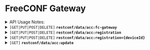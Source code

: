 
# FreeCONF Gateway



<details><summary>API Usage Notes:</summary>

#### General API Usage Notes
* `DELETE` implementation may be disallowed or ignored depending on the context
* Lists use `../path={key}/...` instead of `.../path/key/...` to avoid API name collision

#### `GET` Query Parameters

These parameters can be combined.

> | param                            | description | example |
> |----------------------------------|-------------|---------|
> | `content=[non-config\|config]` | Show only read-only fields or only read/write fields |   `.../path?content=config`|
> | `fields=field1;field2` | Return a portion of the data limited to fields listed | `.../path?fields=user%2faddress` |
> | `depth=n` | Return a portion of the data limited to depth of the hierarchy | `.../path?depth=1`
> | `fc.xfields=field1;fields` | Return a portion of the data excluding the fields listed | `.../path?fc.xfields=user%2faddress` |
> | `fc.range=field!{startRow}-[{endRow}]` | For lists, return only limited number of rows | `.../path?fc.range=user!10-20` 

</details>





<details>
 <summary><code>[GET|PUT|POST|DELETE]</code> <code><b>restconf/data/acc:fc-gateway</b></code> </summary>

#### fc-gateway


**GET Response Data**
````json
{
  "registration":[{
     "deviceId":"",
     "address":""
  }]}
````



**Data Details**

> | field   |  type  |  Description |  Details |
> |---------|--------|--------------|----------|
> | registration.deviceId | string  |   | r/o |
> | registration.address | string  |   | r/o |

**Responses**
> | http method  |  request body  | response body |
> |--------------|----------------|---------------|
> | `POST`       |  *JSON data*   | - none -      |
> | `PUT`       |  *JSON data*   | - none -      |
> | `GET`       |  - none -      | *JSON data*   |
> | `DELETE`     |  - none -      | - none -      |

**HTTP response codes**
> | http code |  reason for code    |
> |-----------|---------------------|
> | 200       | success             |
> | 401       | not authorized      |
> | 400       | invalid request     |
> | 404       | data does not exist |
> | 500       | internal error      |

**Examples**
````bash
# retrieve data
curl https://server/restconf/data/acc:fc-gateway

# update existing data
curl -X PUT -d @data.json https://server/restconf/data/acc:fc-gateway

# create new data
curl -X POST -d @data.json https://server/restconf/data/acc:fc-gateway

# delete current data
curl -X DELETE https://server/restconf/data/acc:fc-gateway
````
</details>





<details>
 <summary><code>[GET|PUT|POST|DELETE]</code> <code><b>restconf/data/acc:registration</b></code> </summary>

#### registration


**GET Response Data**
````json
{"registration":[
  "deviceId":"",
  "address":""}, {"..."}]}
````



**Data Details**

> | field   |  type  |  Description |  Details |
> |---------|--------|--------------|----------|
> | deviceId | string  |   | r/o |
> | address | string  |   | r/o |

**Responses**
> | http method  |  request body  | response body |
> |--------------|----------------|---------------|
> | `POST`       |  *JSON data*   | - none -      |
> | `PUT`       |  *JSON data*   | - none -      |
> | `GET`       |  - none -      | *JSON data*   |
> | `DELETE`     |  - none -      | - none -      |

**HTTP response codes**
> | http code |  reason for code    |
> |-----------|---------------------|
> | 200       | success             |
> | 401       | not authorized      |
> | 400       | invalid request     |
> | 404       | data does not exist |
> | 500       | internal error      |

**Examples**
````bash
# retrieve data
curl https://server/restconf/data/acc:registration

# update existing data
curl -X PUT -d @data.json https://server/restconf/data/acc:registration

# create new data
curl -X POST -d @data.json https://server/restconf/data/acc:registration

# delete current data
curl -X DELETE https://server/restconf/data/acc:registration
````
</details>




<details>
 <summary><code>[GET|PUT|POST|DELETE]</code> <code><b>restconf/data/acc:registration={deviceId}</b></code> </summary>

#### registration={deviceId}


**GET Response Data**
````json
{
  "deviceId":"",
  "address":""}
````



**Data Details**

> | field   |  type  |  Description |  Details |
> |---------|--------|--------------|----------|
> | deviceId | string  |   | r/o |
> | address | string  |   | r/o |

**Responses**
> | http method  |  request body  | response body |
> |--------------|----------------|---------------|
> | `POST`       |  *JSON data*   | - none -      |
> | `PUT`       |  *JSON data*   | - none -      |
> | `GET`       |  - none -      | *JSON data*   |
> | `DELETE`     |  - none -      | - none -      |

**HTTP response codes**
> | http code |  reason for code    |
> |-----------|---------------------|
> | 200       | success             |
> | 401       | not authorized      |
> | 400       | invalid request     |
> | 404       | data does not exist |
> | 500       | internal error      |

**Examples**
````bash
# retrieve data
curl https://server/restconf/data/acc:registration={deviceId}

# update existing data
curl -X PUT -d @data.json https://server/restconf/data/acc:registration={deviceId}

# create new data
curl -X POST -d @data.json https://server/restconf/data/acc:registration={deviceId}

# delete current data
curl -X DELETE https://server/restconf/data/acc:registration={deviceId}
````
</details>






  <details>
 <summary><code>[GET]</code> <code><b>restconf/data/acc:update</b></code> </summary>

#### update

**Response Stream** [SSE Format](https://html.spec.whatwg.org/multipage/server-sent-events.html#server-sent-events)

````
data: {first JSON message all on one line followed by 2 CRLFs}

data: {next JSON message with same format all on one line ...}
````

Each JSON message would have following data
````json
{
  "deviceId":"",
  "address":""
}
````

**Response Body Details**

> | field   |  type  |  Description |  Details |
> |---------|--------|--------------|----------|
> | deviceId | string  |   |  |
> | address | string  |   |  |

**Example**
````bash
# retrieve data stream, adjust timeout for slower streams
curl -N https://server/restconf/data/acc:update
````

</details>
  

